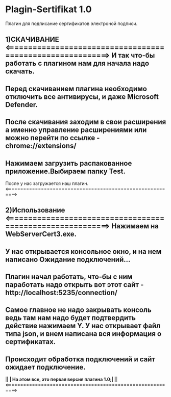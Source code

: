 # Plagin-Sertifikat 1.0
Плагин для подписание сертификатов электроной подписи.

1)СКАЧИВАНИЕ
<==========================================================>
И так что-бы работать с плагином нам для начала надо скачать.
-------------------------------------------------------------
Перед скачиванием плагина необходимо отключить все антивирусы, и даже Microsoft Defender.
-----------------------------------------------------------------------------------------
После скачивания заходим в свои расширения а именно управление расширениями или можно перейти по ссылке -chrome://extensions/
-----------------------------------------------------------------------------------------------------------------------------
Нажимаем загрузить распакованное приложение.Выбираем папку Test.
----------------------------------------------------------------
После у нас загружается наш плагин.
<==========================================================>

2)Использование
<==========================================================>
Нажимаем на WebServerCert3.exe.
-------------------------------
У нас открывается консольное окно, и на нем написано Ожидание подключений...
----------------------------------------------------------------------------
Плагин начал работать, что-бы с ним паработать надо открыть вот этот сайт - http://localhost:5235/connection/
-------------------------------------------------------------------------------------------------------------
Самое главное не надо закрывать консоль ведь там нам надо будет подтвердить действие нажимаем Y.
У нас открывает файл типа json, и внем написана вся информация о сертификатах.
-----------------------------------------------------------------------------------------------
Происходит обработка подключений и сайт ожидает подключение.
------------------------------------------------------------
|____________________________________________|
| На этом все, это первая версия плагина 1.0;|
|____________________________________________|
<==========================================================>

